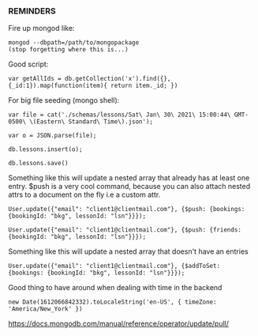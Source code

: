 ### REMINDERS
   Fire up mongod like:
   ```
   mongod --dbpath=/path/to/mongopackage
   (stop forgetting where this is...)
   ```

   Good script:
   ```
   var getAllIds = db.getCollection('x').find({}, {_id:1}).map(function(item){ return item._id; })
   ```

   For big file seeding (mongo shell):
   ```
   var file = cat('./schemas/lessons/Sat\ Jan\ 30\ 2021\ 15:00:44\ GMT-0500\ \(Eastern\ Standard\ Time\).json');

   var o = JSON.parse(file);

   db.lessons.insert(o);

   db.lessons.save()
   ```

   Something like this will update a nested array that already has at least one entry. $push is a very cool command, because you can also attach nested attrs to a document on the fly i.e a custom attr.  
   ```
   User.update({"email": "client1@clientmail.com"}, {$push: {bookings: {bookingId: "bkg", lessonId: "lsn"}}});

   User.update({"email": "client1@clientmail.com"}, {$push: {friends: {bookingId: "bkg", lessonId: "lsn"}}});
   ```

   Something like this will update a nested array that doesn't have an entries
   ```
   User.update({"email": "client1@clientmail.com"}, {$addToSet: {bookings: {bookingId: "bkg", lessonId: "lsn"}}});
   ```
   Good thing to have around when dealing with time in the backend 
   ```
   new Date(1612066842332).toLocaleString('en-US', { timeZone: 'America/New_York' })
   ```

   https://docs.mongodb.com/manual/reference/operator/update/pull/